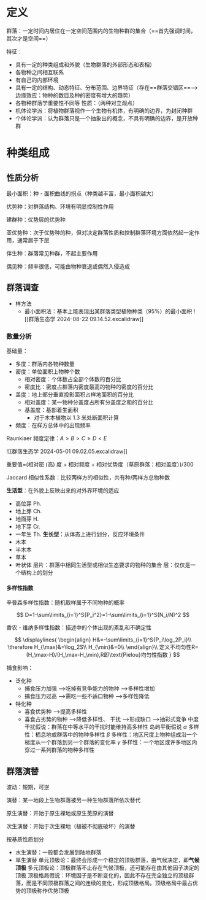 # 定义

群落：一定时间内居住在一定空间范围内的生物种群的集合（==首先强调时间，其次才是空间==）

特征：

- 具有一定的种类组成和外貌（生物群落的外部形态和表相）
- 各物种之间相互联系
- 有自己的内部环境
- 具有一定的结构、动态特征、分布范围、边界特征（存在==群落交错区==-->边缘效应：物种的数目及种的密度有增大的趋势）
- 各物种群落学重要性不同等
性质：（两种对立观点）
- 机体论学派：将植物群落视作一个生物有机体，有明确的边界，为封闭种群
- 个体论学派：认为群落只是一个抽象出的概念，不具有明确的边界，是开放种群
# 种类组成
## 性质分析

最小面积：种 - 面积曲线的拐点（种类越丰富，最小面积越大）

优势种：对群落结构、环境有明显控制性作用

建群种：优势层的优势种

亚优势种：次于优势种的种，但对决定群落性质和控制群落环境方面依然起一定作用，通常居于下层

伴生种：群落常见种群，不起主要作用

偶见种：频率很低，可能由物种衰退或偶然入侵造成

## 群落调查
- 样方法
	- 最小面积法：基本上能表现出某群落类型植物种类（95%）的最小面积 ![[群落生态学 2024-08-22 09.14.52.excalidraw]]
### 数量分析

基础量：

- 多度：群落内各物种数量
- 密度：单位面积上物种个数
	- 相对密度：个体数占全部个体数的百分比
	- 密度比：密度占群落内密度最高的物种的密度的百分比
- 盖度：地上部分垂直投影面积占样地面积的百分比
	- 相对盖度：某一物种分盖度占所有分盖度之和的百分比
	- 基盖度：基部着生面积
		- 对于木本植物以 1.3 米处断面积计算
- 频度：在样方总体中的出现频率

Raunkiaer 频度定律：$A>B>C\geq D<E$

![[群落生态学 2024-05-01 09.02.05.excalidraw]]

重要值=(相对密 (高) 度 + 相对频度 + 相对优势度（草原群落：相对盖度）)/300

Jaccard 相似性系数：比较两样方的相似性，共有种/两样方总物种数

**生活型**：在外貌上反映出来的对外界环境的适应

- 高位芽 Ph.
- 地上芽 Ch.
- 地面芽 H.
- 地下芽 Cr.
- 一年生 Th.
**生长型**：从体态上进行划分，反应环境条件
- 木本
- 半木本
- 草本
- 叶状体
层片：群落中相同生活型或相似生态要求的物种的集合
层：仅仅是一个结构上的划分
#### 多样性指数

辛普森多样性指数：随机取样属于不同物种的概率

$$
D=1-\sum\limits_{i=1}^S{P_i^2}=1-\sum\limits_{i=1}^S(N_i/N)^2
$$

香农 - 维纳多样性指数：描述中的个体出现的紊乱和不确定性

$$
\displaylines{
\begin{align}
H&=-\sum\limits_{i=1}^S{P_i\log_2P_i}\\
\therefore
H_{\max}&=\log_2S\\
H_{\min}&=0\\
\end{align}\\
定义不均匀性R=(H_\max-H)/(H_\max-H_\min),R即\text{Pielou}均匀性指数
}
$$

捕食影响：

- 泛化种
	- 捕食压力加强 -->吃掉有竞争能力的物种 -->多样性增加
	- 捕食压力过高 -->需吃一些不适口物种 -->多样性降低
- 特化种
	- 喜食优势种 -->提高多样性
	- 喜食占劣势的物种 -->降低多样性、
干扰 -->形成缺口 -->抽彩式竞争
中度干扰假说：群落在中等水平的干扰时能维持高多样性
岛屿平衡假说
	$\alpha$ 多样性：栖息地或群落中的物种多样性
	$\beta$ 多样性：地区尺度上物种组成沿一个梯度从一个群落到另一个群落的变化率
	$\gamma$ 多样性：一个地区或许多地区内穿过一系列群落的物种多样性
## 群落演替

波动：短期，可逆

演替：某一地段上生物群落被另一种生物群落所依次替代

原生演替：开始于原生裸地或原生芜原的演替

次生演替：开始于次生裸地（植被不彻底破坏）的演替

按基质性质划分

- 水生演替：一般都会发展到陆地群落
- 旱生演替
单元顶极论：最终会形成一个稳定的顶极群落，由气候决定，即**气候顶极**
多元顶极论：顶极群落不止存在气候顶极，还可能存在由其他因子决定的顶极
顶极格局假说：环境因子是不断变化的，因此不存在完全独立的顶极群落，而是不同顶极群落之间的连续的变化，形成顶极格局。顶级格局中最占优势的顶极称作优势顶极